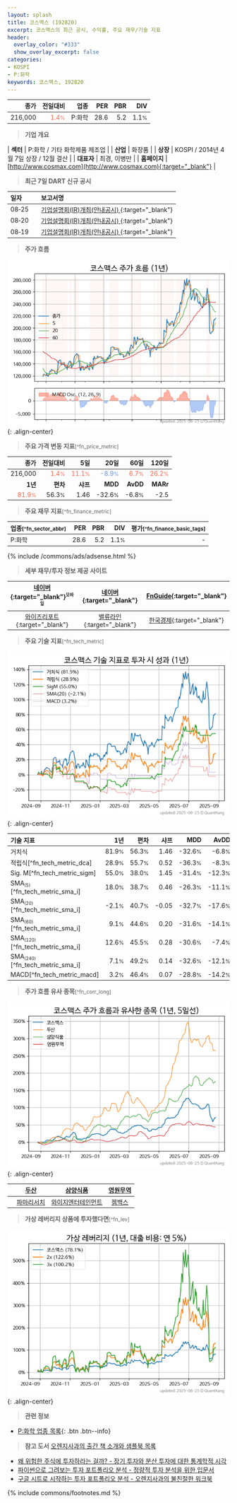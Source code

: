 ```yaml
---
layout: splash
title: 코스맥스 (192820)
excerpt: 코스맥스의 최근 공시, 수익률, 주요 재무/기술 지표
header:
  overlay_color: "#333"
  show_overlay_excerpt: false
categories:
- KOSPI
- P:화학
keywords: 코스맥스, 192820
---
```


| **종가** | **전일대비** | **업종** | **PER** | **PBR** | **DIV** |
| -------: | -----------: | -------: | ------: | ------: | ------: |
| 216,000 | <span style="color: tomato">1.4<small>%</small></span> | P:화학 | 28.6 | 5.2 | 1.1<small>%</small> |

<!-- more -->


> **기업 개요**<a id="company"></a>

| <span style="white-space:nowrap;">**섹터**</span> | P:화학 / 기타 화학제품 제조업 |
| <span style="white-space:nowrap;">**산업**</span> | 화장품 |
| <span style="white-space:nowrap;">**상장**</span> | KOSPI / 2014년 4월 7일 상장 / 12월 결산 |
| <span style="white-space:nowrap;">**대표자**</span> | 최경, 이병만 |
| <span style="white-space:nowrap;">**홈페이지**</span> | [http://www.cosmax.com](http://www.cosmax.com){:target="_blank"} |


> **최근 7일 DART 신규 공시**<a id="dart"></a>

| **일자** |      | **보고서명** |
| :------- | :--- | :----------- |
| 08&#x2011;25 | | [기업설명회(IR)개최(안내공시)              ](https://dart.fss.or.kr/dsaf001/main.do?rcpNo=20250825800235){:target="_blank"} |
| 08&#x2011;20 | | [기업설명회(IR)개최(안내공시)              ](https://dart.fss.or.kr/dsaf001/main.do?rcpNo=20250820800221){:target="_blank"} |
| 08&#x2011;19 | | [기업설명회(IR)개최(안내공시)              ](https://dart.fss.or.kr/dsaf001/main.do?rcpNo=20250819800165){:target="_blank"} |


> **주가 흐름**<a id="price"></a>

![192820](/stock/images/192820.png){: .align-center}


> **주요 가격 변동 지표**<small>[^fn_price_metric]</small>

| **종가** | **전일대비** | **5일** | **20일** | **60일** | **120일** |
| -------: | -----------: | ------: | -------: | -------: | --------: |
| 216,000 | <span style="color: tomato">1.4<small>%</small></span> | <span style="color: tomato">11.1<small>%</small></span> | <span style="color: cornflowerblue">-8.9<small>%</small></span> | <span style="color: tomato">6.7<small>%</small></span> | <span style="color: tomato">26.2<small>%</small></span> |
| **1년** | **편차** | **샤프** | **MDD** | **AvDD** | **MARr** |
| <span style="color: tomato">81.9<small>%</small></span> | 56.3<small>%</small> | 1.46 | -32.6<small>%</small> | -6.8<small>%</small> | -2.5 |


> **주요 재무 지표**<small>[^fn_finance_metric]</small>

| **업종**<small>[^fn_sector_abbr]</small> | **PER** | **PBR** | **DIV** | **평가**<small>[^fn_finance_basic_tags]</small> |
| :--------------------------------------- | ------: | ------: | ------: | ----------------------------------------------: |
| P:화학 | 28.6 | 5.2 | 1.1<small>%</small> | - |



{% include /commons/ads/adsense.html %}

> **세부 재무/투자 정보 제공 사이트**

| [네이버](https://m.stock.naver.com/domestic/stock/192820/finance/summary){:target="_blank"}<sup><small>모바일</small></sup> | [네이버](https://finance.naver.com/item/coinfo.naver?code=192820){:target="_blank"} | [FnGuide](https://comp.fnguide.com/SVO2/ASP/SVD_Invest.asp?gicode=A192820&MenuYn=Y){:target="_blank"} |
| :---: | :---: | :---: |
| [와이즈리포트](https://comp.wisereport.co.kr/company/c1040001.aspx?cmp_cd=192820){:target="_blank"} | [밸류라인](https://www.valueline.co.kr/finance/summary/192820){:target="_blank"} | [한국경제](https://markets.hankyung.com/stock/192820/financial-summary){:target="_blank"} |


> **주요 기술 지표**<small>[^fn_tech_metric]</small>


![192820](/stock/images/192820_tech.png){: .align-center}

| **기술 지표** | **1년** | **편차** | **샤프** | **MDD** | **AvDD** |
| :------------ | ------: | -----------: | -------: | ------: | -------: |
| 거치식 | 81.9<small>%</small> | 56.3<small>%</small> | 1.46 | -32.6<small>%</small> | -6.8<small>%</small> |
| 적립식[^fn_tech_metric_dca] | 28.9<small>%</small> | 55.7<small>%</small> | 0.52 | -36.3<small>%</small> | -8.3<small>%</small> |
| Sig. M[^fn_tech_metric_sigm] | 55.0<small>%</small> | 38.0<small>%</small> | 1.45 | -31.4<small>%</small> | -12.3<small>%</small> |
| SMA<small><sub>(5)</sub></small>[^fn_tech_metric_sma_i] | 18.0<small>%</small> | 38.7<small>%</small> | 0.46 | -26.3<small>%</small> | -11.1<small>%</small> |
| SMA<small><sub>(20)</sub></small>[^fn_tech_metric_sma_i] | -2.1<small>%</small> | 40.7<small>%</small> | -0.05 | -32.7<small>%</small> | -17.6<small>%</small> |
| SMA<small><sub>(60)</sub></small>[^fn_tech_metric_sma_i] | 9.1<small>%</small> | 44.6<small>%</small> | 0.20 | -31.6<small>%</small> | -14.1<small>%</small> |
| SMA<small><sub>(120)</sub></small>[^fn_tech_metric_sma_i] | 12.6<small>%</small> | 45.5<small>%</small> | 0.28 | -30.6<small>%</small> | -7.4<small>%</small> |
| SMA<small><sub>(240)</sub></small>[^fn_tech_metric_sma_i] | 7.1<small>%</small> | 49.2<small>%</small> | 0.14 | -32.6<small>%</small> | -12.1<small>%</small> |
| MACD[^fn_tech_metric_macd] | 3.2<small>%</small> | 46.4<small>%</small> | 0.07 | -28.8<small>%</small> | -14.2<small>%</small> |


> **주가 흐름 유사 종목**<a id="corr"></a><small>[^fn_corr_long]</small>

![192820](/stock/images/192820_corr.png){: .align-center}

|       | [두산](/000150/) | [삼양식품](/003230/) | [영원무역](/111770/) |
| :---: | :------------------------------------: | :------------------------------------: | :------------------------------------: |
|       | [파마리서치](/214450/) | [와이지엔터테인먼트](/122870/) | [젬백스](/082270/) |


> **가상 레버리지 상품에 투자했다면**<a id="2x"></a><small>[^fn_lev]</small>

![192820](/stock/images/192820_2x.png){: .align-center}


> **관련 정보**

- [P:화학 업종 목록](/stats/sector/kospi_업종_화학_종목/){: .btn .btn--info}

> **참고 도서** [오렌지사과의 출간 책 소개와 샘플북 목록](https://kongdori.tistory.com/691)

- [왜 위험한 주식에 투자하라는 걸까? - 장기 투자와 분산 투자에 대한 통계학적 시각](https://kongdori.tistory.com/421)
- [파이썬으로 그려보는 투자 포트폴리오 분석  - 정량적 투자 분석을 위한 입문서](https://kongdori.tistory.com/643)
- [구글 시트로 시작하는 투자 포트폴리오 분석 - 오렌지사과의 불친절한 워크북](https://kongdori.tistory.com/449)


{% include commons/footnotes.md %}